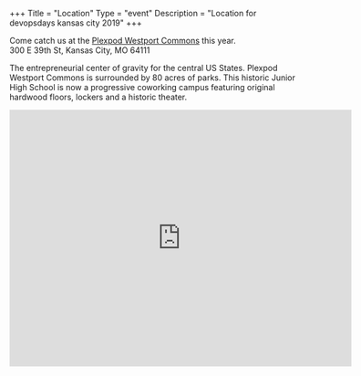 +++
Title = "Location"
Type = "event"
Description = "Location for devopsdays kansas city 2019"
+++

Come catch us at the <a href="https://www.plexpod.com/locations/westport/">Plexpod Westport Commons</a> this year.<br>
300 E 39th St, Kansas City, MO 64111<br>

The entrepreneurial center of gravity for the central US States. Plexpod Westport Commons is surrounded by 80 acres of parks. This historic Junior High School is now a progressive coworking campus featuring original hardwood floors, lockers and a historic theater.

<iframe src="https://www.google.com/maps/embed?pb=!1m14!1m8!1m3!1d347.6170500297261!2d-94.58270866886788!3d39.056859231857075!3m2!1i1024!2i768!4f13.1!3m3!1m2!1s0x87c0efdd8173ba87%3A0xa027eb1551bdec75!2sPlexpod!5e0!3m2!1sen!2sus!4v1518121140290" width="600" height="450" frameborder="0" style="border:0" allowfullscreen></iframe>

